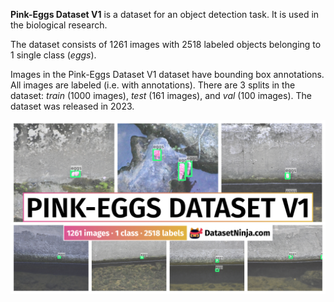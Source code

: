 **Pink-Eggs Dataset V1** is a dataset for an object detection task. It is used in the biological research. 

The dataset consists of 1261 images with 2518 labeled objects belonging to 1 single class (*eggs*).

Images in the Pink-Eggs Dataset V1 dataset have bounding box annotations. All images are labeled (i.e. with annotations). There are 3 splits in the dataset: *train* (1000 images), *test* (161 images), and *val* (100 images). The dataset was released in 2023.

<img src="https://github.com/dataset-ninja/pink-eggs-dataset-v1/raw/main/visualizations/poster.png">
